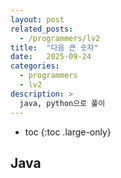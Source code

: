 ```yaml
---
layout: post
related_posts:
  - /programmers/lv2
title:  "다음 큰 숫자"
date:   2025-09-24
categories:
  - programmers
  - lv2
description: >
  java, python으로 풀이
---
```

* toc
{:toc .large-only}

## Java
```java

```